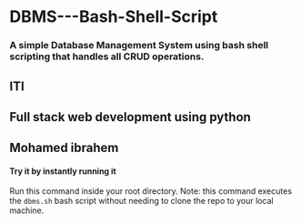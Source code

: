 # DBMS---Bash-Shell-Script
### A simple Database Management System using bash shell scripting that handles all CRUD operations. 
##                 ITI 
##  Full stack web development using python
## Mohamed ibrahem


#### Try it by instantly running it
Run this command inside your root directory. Note: this command executes the ```dbms.sh``` bash script without needing to clone the repo to your local machine.
